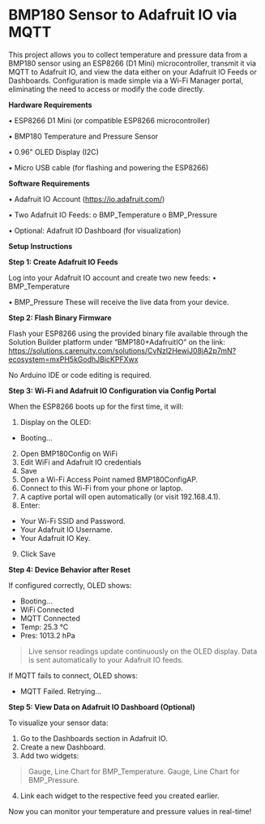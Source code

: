 # **BMP180 Sensor to Adafruit IO via MQTT**
This project allows you to collect temperature and pressure data from a BMP180 sensor using an ESP8266 (D1 Mini) microcontroller, transmit it via MQTT to Adafruit IO, and view the data either on your Adafruit IO Feeds or Dashboards.
Configuration is made simple via a Wi-Fi Manager portal, eliminating the need to access or modify the code directly.

**Hardware Requirements**

•	ESP8266 D1 Mini (or compatible ESP8266 microcontroller)

•	BMP180 Temperature and Pressure Sensor

•	0.96" OLED Display (I2C)

•	Micro USB cable (for flashing and powering the ESP8266)

**Software Requirements**

•	Adafruit IO Account (https://io.adafruit.com/)

•	Two Adafruit IO Feeds:
o	BMP_Temperature
o	BMP_Pressure

•	Optional: Adafruit IO Dashboard (for visualization)

**Setup Instructions**

**Step 1: Create Adafruit IO Feeds**

Log into your Adafruit IO account and create two new feeds:
•	BMP_Temperature

•	BMP_Pressure
These will receive the live data from your device.


**Step 2: Flash Binary Firmware**

Flash your ESP8266 using the provided binary file available through the Solution Builder platform under “BMP180+AdafruitIO” on the link: https://solutions.carenuity.com/solutions/CvNzl2HewiJ08jA2p7mN?ecosystem=mxPH5kGodhJBicKPFXwx

No Arduino IDE or code editing is required.

**Step 3: Wi-Fi and Adafruit IO Configuration via Config Portal**

When the ESP8266 boots up for the first time, it will:

1.	Display on the OLED:
* Booting...
2.	 Open BMP180Config on WiFi
3.	Edit WiFi and Adafruit IO credentials
4.	 Save
5.	Open a Wi-Fi Access Point named BMP180ConfigAP.
6.	Connect to this Wi-Fi from your phone or laptop.
7.	A captive portal will open automatically (or visit 192.168.4.1).
8.	Enter:
* Your Wi-Fi SSID and Password.
* Your Adafruit IO Username.
* Your Adafruit IO Key.
9.	Click Save 

**Step 4: Device Behavior after Reset**

If configured correctly, OLED shows:
* Booting...
* WiFi Connected
* MQTT Connected
* Temp: 25.3 °C
* Pres: 1013.2 hPa
> Live sensor readings update continuously on the OLED display.
> Data is sent automatically to your Adafruit IO feeds.

If MQTT fails to connect, OLED shows:
* MQTT Failed. Retrying...

**Step 5: View Data on Adafruit IO Dashboard (Optional)**

To visualize your sensor data:
1.	Go to the Dashboards section in Adafruit IO.
2.	Create a new Dashboard.
3.	Add two widgets:
> Gauge, Line Chart for BMP_Temperature.
> Gauge, Line Chart for BMP_Pressure.
4.	Link each widget to the respective feed you created earlier.

Now you can monitor your temperature and pressure values in real-time!
